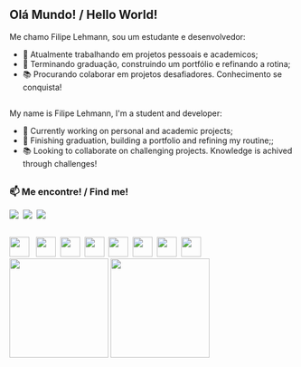 ## Olá Mundo! / Hello World!

<!--
**LehmannPi/LehmannPi** is a ✨ _special_ ✨ repository because its `README.md` (this file) appears on your GitHub profile.

Here are some ideas to get you started:

- 🔭 I’m currently working on ...
- 🌱 I’m currently learning ...
- 👯 I’m looking to collaborate on ...
- 🤔 I’m looking for help with ...
- 💬 Ask me about ...
- 📫 How to reach me: ...
- 😄 Pronouns: ...
- ⚡ Fun fact: ...

USEFUL LINKS: https://shields.io/   https://github.com/simple-icons/simple-icons/blob/develop/slugs.md    https://github.com/anuraghazra/github-readme-stats    https://github.com/rafaballerini

https://htmlpreview.github.io/?

<li> 🌱 Aprendendo sobre Java, freelance e como ter uma rotina mais produtiva;</li>

<div>
  <img src="https://github-readme-stats.vercel.app/api?username=LehmannPi&show_icons=true&theme=dark&hide=issues&count_private=true&line_height=29" height="175px"/>
  <img src="https://github-readme-stats.vercel.app/api/top-langs/?username=LehmannPi&theme=dark&layout=compact&langs_count=7" height="175px"/>
</div>
-->

Me chamo Filipe Lehmann, sou um estudante e desenvolvedor:

<div>
  <ul>
    <li> 🔭 Atualmente trabalhando em projetos pessoais e academicos;</li>
    <li> 🌱 Terminando graduação, construindo um portfólio e refinando a rotina;</li>
    <li> 📚 Procurando colaborar em projetos desafiadores. Conhecimento se conquista!</li>
  </ul>
</div>

##

My name is Filipe Lehmann, I'm a student and developer:

<div>
   <ul>
     <li> 🔭 Currently working on personal and academic projects;</li>
     <li> 🌱 Finishing graduation, building a portfolio and refining my routine;;</li>
     <li> 📚 Looking to collaborate on challenging projects. Knowledge is achived through challenges!</li>
   </ul>
</div>

##

### 📫 Me encontre! / Find me!
<div><img src="https://img.shields.io/badge/-filipelehmannp%40gmail.com-red?style=for-the-badge&logo=gmail&labelColor=rgb(85,%2085,%2085)" />&nbsp
  <a href="https://www.linkedin.com/in/filipe-lehmann-pereira/"> <img src="https://img.shields.io/badge/-Filipe%20Lehmann%20Pereira-blue?style=for-the-badge&logo=linkedin&labelColor=rgb(85,%2085,%2085)&logoColor=white" /></a>&nbsp
  <img src="https://img.shields.io/badge/-(33)991590880-25D366?style=for-the-badge&logo=whatsapp&labelColor=rgb(85,%2085,%2085)"  />&nbsp
  
</div>

##
<div >
  <img src="https://cdn.jsdelivr.net/gh/devicons/devicon/icons/javascript/javascript-original.svg" height="35"/> &nbsp
  <img src="https://cdn.jsdelivr.net/gh/devicons/devicon/icons/html5/html5-original.svg" height="35"/>&nbsp
  <img src="https://cdn.jsdelivr.net/gh/devicons/devicon/icons/css3/css3-original.svg" height="35"/>&nbsp
  <img src="https://cdn.jsdelivr.net/gh/devicons/devicon/icons/vuejs/vuejs-original.svg" height="35"/>&nbsp
  <img src="https://cdn.jsdelivr.net/gh/devicons/devicon/icons/python/python-original.svg" height="35"/>&nbsp
  <img src="https://cdn.jsdelivr.net/gh/devicons/devicon/icons/java/java-original.svg" height="35"/>&nbsp
  <img src="https://cdn.jsdelivr.net/gh/devicons/devicon/icons/wordpress/wordpress-plain.svg" height="35"/>&nbsp
  <img src="https://cdn.jsdelivr.net/gh/devicons/devicon/icons/postgresql/postgresql-original.svg" height="35"/>&nbsp
</div>

<div>
  <img src="https://github-readme-stats.vercel.app/api?username=LehmannPi&show_icons=true&theme=dark&hide=issues&count_private=true&line_height=29" height="175px"/>
  <img src="https://github-readme-stats.vercel.app/api/top-langs/?username=LehmannPi&theme=dark&layout=compact&langs_count=7" height="175px"/>
</div>

